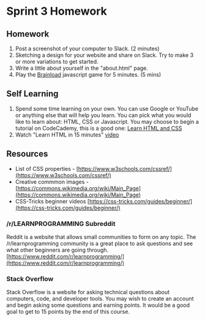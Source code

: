 # Sprint 3 Homework

## Homework
1. Post a screenshot of your computer to Slack. (2 minutes)
1. Sketching a design for your website and share on Slack. Try to make 3 or more variations to get started.
1. Write a little about yourself in the "about.html" page.
1. Play the [Brainload](https://brentonstrine.github.io/brainload/) javascript game for 5 minutes. (5 mins)

## Self Learning
1. Spend some time learning on your own. You can use Google or YouTube or anything else that will help you learn. You can pick what you would like to learn about: HTML, CSS or Javascript. You may choose to begin a tutorial on CodeCademy, this is a good one:
[Learn HTML and CSS](https://www.codecademy.com/learn/learn-html-css)
1. Watch "Learn HTML in 15 minutes" [video](https://youtu.be/PY2RLgTmiZY)

## Resources
* List of CSS properties - [https://www.w3schools.com/cssref/](https://www.w3schools.com/cssref/)
* Creative commmon images - [https://commons.wikimedia.org/wiki/Main_Page](https://commons.wikimedia.org/wiki/Main_Page)
* CSS-Tricks beginner videos [https://css-tricks.com/guides/beginner/](https://css-tricks.com/guides/beginner/)

### /r/LEARNPROGRAMMING Subreddit
Reddit is a website that allows small communities to form on any topic. The /r/learnprogramming community is a great place to ask questions and see what other beginners are going through.
[https://www.reddit.com/r/learnprogramming/](https://www.reddit.com/r/learnprogramming/)

### Stack Overflow
Stack Overflow is a website for asking technical questions about computers, code, and developer tools. You may wish to create an account and begin asking some questions and earning points. It would be a good goal to get to 15 points by the end of this course.

